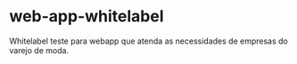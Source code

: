 # web-app-whitelabel
Whitelabel teste para webapp que atenda as necessidades de empresas do varejo de moda.
